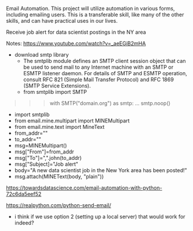 Email Automation. This project will utilize automation in various forms, including emailing users. This is a transferable skill, like many of the other skills, and can have practical uses in our lives.


Receive job alert for data scientist postings in the NY area

Notes:
https://www.youtube.com/watch?v=_aeEGiB2mHA 
- download smtp library
  - The smtplib module defines an SMTP client session object that can be used to send mail to any Internet machine with an SMTP or ESMTP listener daemon. For details of SMTP and ESMTP operation, consult RFC 821 (Simple Mail Transfer Protocol) and RFC 1869 (SMTP Service Extensions).
  - from smtplib import SMTP
>>> with SMTP("domain.org") as smtp:
...     smtp.noop()
  - import smtplib
  - from email.mine.multipart import MINEMultipart
  - from email.mine.text import MineText
  - from_addr=""
  - to_addr=""
  - msg=MINEMultipart()
  - msg["From"]=from_addr
  - msg["To"]=",".john(to_addr)
  - msg["Subject]="Job alert"
  - body="A new data scientist job in the New York area has been posted!"
  - msg.attach(MINEText(body, "plain"))

https://towardsdatascience.com/email-automation-with-python-72c6da5eef52

https://realpython.com/python-send-email/
- i think if we use option 2 (setting up a local server) that would work for indeed?
  